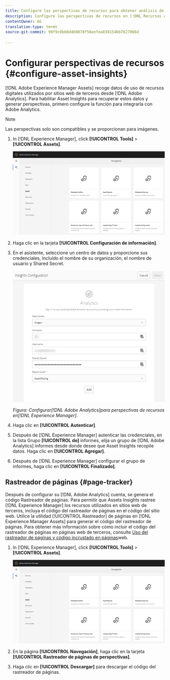 ```yaml
---
title: Configure las perspectivas de recursos para obtener análisis de uso de recursos digitales.
description: Configure las perspectivas de recursos en [!DNL Recursos Adobe Experience Manager].
contentOwner: AG
translation-type: tm+mt
source-git-commit: 90f9c0b60d4b0878f56eefea838154bb7627066d

---
```



# Configurar perspectivas de recursos {#configure-asset-insights}

[!DNL Adobe Experience Manager Assets] recoge datos de uso de recursos digitales utilizados por sitios web de terceros desde [!DNL Adobe Analytics]. Para habilitar Asset Insights para recuperar estos datos y generar perspectivas, primero configure la función para integrarla con Adobe Analytics.

>[!NOTE]
>
>Las perspectivas solo son compatibles y se proporcionan para imágenes.

1. In [!DNL Experience Manager], click **[!UICONTROL Tools]** > **[!UICONTROL Assets]**.

   ![chlimage_1-72](assets/chlimage_1-210.png)

1. Haga clic en la tarjeta **[!UICONTROL Configuración de información]**.
1. En el asistente, seleccione un centro de datos y proporcione sus credenciales, incluido el nombre de su organización, el nombre de usuario y Shared Secret.

   ![Configuración de Adobe Analytics para perspectivas de recursos en Experience Manager](assets/insights_config2.png)

   *Figura: Configurar[!DNL Adobe Analytics]para perspectivas de recursos en[!DNL Experience Manager].*

1. Haga clic en **[!UICONTROL Autenticar]**.
1. Después de [!DNL Experience Manager] autenticar las credenciales, en la lista Grupo **[!UICONTROL de]** informes, elija un grupo de [!DNL Adobe Analytics] informes desde donde desee que Asset Insights recopile datos. Haga clic en **[!UICONTROL Agregar]**.
1. Después de [!DNL Experience Manager] configurar el grupo de informes, haga clic en **[!UICONTROL Finalizado]**.

## Rastreador de páginas {#page-tracker}

Después de configurar su [!DNL Adobe Analytics] cuenta, se genera el código Rastreador de páginas. Para permitir que Assets Insights rastree [!DNL Experience Manager] los recursos utilizados en sitios web de terceros, incluya el código del rastreador de páginas en el código del sitio web. Utilice la utilidad [!UICONTROL Rastreador] de páginas en [!DNL Experience Manager Assets] para generar el código del rastreador de páginas. Para obtener más información sobre cómo incluir el código del rastreador de páginas en páginas web de terceros, consulte [Uso del rastreador de páginas y código incrustado en páginas](/help/assets/touch-ui-using-page-tracker.md)web.

1. In [!DNL Experience Manager], click **[!UICONTROL Tools]** > **[!UICONTROL Assets]**.

   ![chlimage_1-73](assets/chlimage_1-214.png)

1. En la página **[!UICONTROL Navegación]**, haga clic en la tarjeta **[!UICONTROL Rastreador de páginas de perspectivas]**.
1. Haga clic en **[!UICONTROL Descargar]** para descargar el código del rastreador de páginas.
